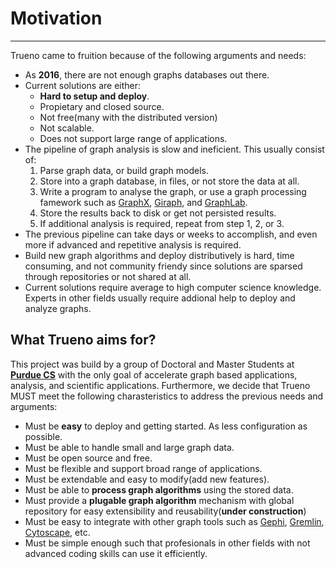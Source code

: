 # Motivation

---

Trueno came to fruition because of the following arguments and needs:

- As **2016**, there are not enough graphs databases out there.
- Current solutions are either:
    + **Hard to setup and deploy**.
    + Propietary and closed source.
    + Not free(many with the distributed version)
    + Not scalable.
    + Does not support large range of applications.
- The pipeline of graph analysis is slow and ineficient. This usually consist of:
    1. Parse graph data, or build graph models.
    2. Store into a graph database, in files, or not store the data at all.
    3. Write a program to analyse the graph, or use a graph processing famework such as [GraphX](http://spark.apache.org/graphx/), [Giraph](http://giraph.apache.org/), and [GraphLab](https://turi.com/).
    4. Store the results back to disk or get not persisted results.
    5. If additional analysis is required, repeat from step 1, 2, or 3.
- The previous pipeline can take days or weeks to accomplish, and even more if advanced and repetitive analysis is required.
- Build new graph algorithms and deploy distributively is hard, time consuming, and not community friendy since solutions are sparsed through repositories or not shared at all.
- Current solutions require average to high computer science knowledge. Experts in other fields usually require addional help to deploy and analyze graphs.

## What Trueno aims for?

This project was build by a group of Doctoral and Master Students at [**Purdue CS**](https://www.cs.purdue.edu/) with the only goal of accelerate graph based applications, analysis, and scientific applications. Furthermore, we decide that Trueno MUST meet the following charasteristics to address the previous needs and arguments:

- Must be **easy** to deploy and getting started. As less configuration as possible.
- Must be able to handle small and large graph data.
- Must be open source and free.
- Must be flexible and support broad range of applications.
- Must be extendable and easy to modify(add new features).
- Must be able to **process graph algorithms** using the stored data.
- Must provide a **plugable graph algorithm** mechanism with global repository for easy extensibility and reusability(**under construction**)
- Must be easy to integrate with other graph tools such as [Gephi](https://gephi.org/), [Gremlin](http://tinkerpop.apache.org/gremlin.html), [Cytoscape](http://www.cytoscape.org/), etc.
- Must be simple enough such that profesionals in other fields with not advanced coding skills can use it efficiently.

